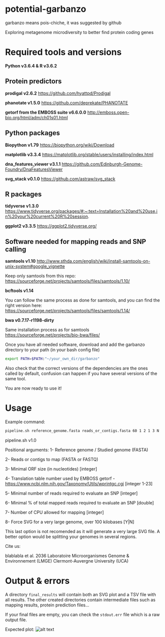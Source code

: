 # potential-garbanzo
garbanzo means pois-chiche, it was suggested by github

Exploring metagenome microdiversity to better find protein coding genes

# Required tools and versions
**Python v3.6.4 & R v3.6.2**

## Protein predictors
**prodigal v2.6.2**
https://github.com/hyattpd/Prodigal

**phanotate v1.5.0**
https://github.com/deprekate/PHANOTATE

**getorf from the EMBOSS suite v6.6.0.0**
http://emboss.open-bio.org/html/adm/ch01s01.html 

## Python packages
**Biopython v1.79**
https://biopython.org/wiki/Download 

**matplotlib v3.3.4**
https://matplotlib.org/stable/users/installing/index.html

**dna_features_viewer v3.1.1**
https://github.com/Edinburgh-Genome-Foundry/DnaFeaturesViewer

**svg_stack v0.1.0**
https://github.com/astraw/svg_stack

## R packages
**tidyverse v1.3.0**
https://www.tidyverse.org/packages/#:~:text=Installation%20and%20use,in%20your%20current%20R%20session.

**ggplot2 v3.3.5**
https://ggplot2.tidyverse.org/

## Software needed for mapping reads and SNP calling
**samtools v1.10**
http://www.sthda.com/english/wiki/install-samtools-on-unix-system#google_vignette

Keep only samtools from this repo:
https://sourceforge.net/projects/samtools/files/samtools/1.10/

**bcftools v1.14**

You can follow the same process as done for samtools, and you can find the right version here:
https://sourceforge.net/projects/samtools/files/samtools/1.14/

**bwa v0.7.17-r1198-dirty**

Same installation process as for samtools
https://sourceforge.net/projects/bio-bwa/files/

Once you have all needed software, download and add the garbanzo directory to your path (in your bash config file) 
```bash
export PATH=$PATH:"~/your_own_dir/garbanzo"
```

Also check that the correct versions of the dependencies are the ones called by default, confusion can happen if you have several versions of the same tool.

You are now ready to use it!

# Usage

Example command: 

```bash
pipeline.sh reference_genome.fasta reads_or_contigs.fasta 60 1 2 1 3 N
```

pipeline.sh v1.0 

Positional arguments: 
1- Reference genome / Studied genome (FASTA)

2- Reads or contigs to map (FASTA or FASTQ)

3- Minimal ORF size (in nucleotides) [integer]

4- Translation table number used by EMBOSS getorf - https://www.ncbi.nlm.nih.gov/Taxonomy/Utils/wprintgc.cgi [integer 1-23]

5- Minimal number of reads required to evaluate an SNP [integer]

6- Minimal % of total mapped reads required to evaluate an SNP [double]

7- Number of CPU allowed for mapping [integer]

8- Force SVG for a very large genome, over 100 kilobases [Y|N]

This last option is not recomended as it will generate a very large SVG file.
A better option would be splitting your genomes in several regions.

Cite us:

blablabla et al. 2036
Laboratoire Microorganismes Genome & Environnement (LMGE)
Clermont-Auvergne University (UCA)

# Output & errors

A directory `final_results` will contain both an SVG plot and a TSV file with all results.
The other created directories contain intermediate files such as mapping results, protein prediction files... 

If your final files are empty, you can check the `stdout.err` file which is a raw output file.

Expected plot:
![alt text](https://drive.google.com/file/d/1HxT3jGDoNe_PI3bIvCVX63pbIFZMwIWz/view?usp=sharing)
